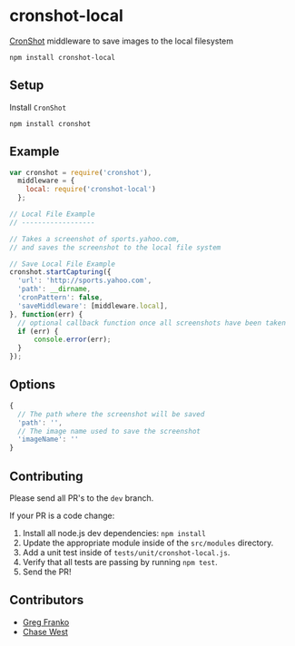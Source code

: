 cronshot-local
==============

[CronShot](https://git.corp.yahoo.com/sports/cronshot) middleware to save images to the local filesystem

`npm install cronshot-local`


## Setup

Install `CronShot`

`npm install cronshot`


## Example

```javascript
var cronshot = require('cronshot'),
  middleware = {
    local: require('cronshot-local')
  };

// Local File Example
// ------------------

// Takes a screenshot of sports.yahoo.com,
// and saves the screenshot to the local file system

// Save Local File Example
cronshot.startCapturing({
  'url': 'http://sports.yahoo.com',
  'path': __dirname,
  'cronPattern': false,
  'saveMiddleware': [middleware.local],
}, function(err) {
  // optional callback function once all screenshots have been taken
  if (err) {
      console.error(err);
  }
});
```

## Options

```javascript
{
  // The path where the screenshot will be saved
  'path': '',
  // The image name used to save the screenshot
  'imageName': ''
}
```

## Contributing

Please send all PR's to the `dev` branch.

If your PR is a code change:

1.  Install all node.js dev dependencies: `npm install`
2.  Update the appropriate module inside of the `src/modules` directory.
3.  Add a unit test inside of `tests/unit/cronshot-local.js`.
4.  Verify that all tests are passing by running `npm test`.
5.  Send the PR!


## Contributors

- [Greg Franko](https://github.com/gfranko)
- [Chase West](https://github.com/ChaseWest)